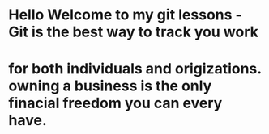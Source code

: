 # Hello Welcome to my git lessons - Git is the best way to track you work
# for both individuals and origizations. owning a business is the only finacial freedom you can every have.



